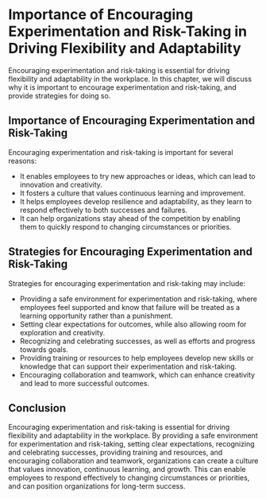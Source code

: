 Importance of Encouraging Experimentation and Risk-Taking in Driving Flexibility and Adaptability
=========================================================================================================================================================

Encouraging experimentation and risk-taking is essential for driving flexibility and adaptability in the workplace. In this chapter, we will discuss why it is important to encourage experimentation and risk-taking, and provide strategies for doing so.

Importance of Encouraging Experimentation and Risk-Taking
---------------------------------------------------------

Encouraging experimentation and risk-taking is important for several reasons:

* It enables employees to try new approaches or ideas, which can lead to innovation and creativity.
* It fosters a culture that values continuous learning and improvement.
* It helps employees develop resilience and adaptability, as they learn to respond effectively to both successes and failures.
* It can help organizations stay ahead of the competition by enabling them to quickly respond to changing circumstances or priorities.

Strategies for Encouraging Experimentation and Risk-Taking
----------------------------------------------------------

Strategies for encouraging experimentation and risk-taking may include:

* Providing a safe environment for experimentation and risk-taking, where employees feel supported and know that failure will be treated as a learning opportunity rather than a punishment.
* Setting clear expectations for outcomes, while also allowing room for exploration and creativity.
* Recognizing and celebrating successes, as well as efforts and progress towards goals.
* Providing training or resources to help employees develop new skills or knowledge that can support their experimentation and risk-taking.
* Encouraging collaboration and teamwork, which can enhance creativity and lead to more successful outcomes.

Conclusion
----------

Encouraging experimentation and risk-taking is essential for driving flexibility and adaptability in the workplace. By providing a safe environment for experimentation and risk-taking, setting clear expectations, recognizing and celebrating successes, providing training and resources, and encouraging collaboration and teamwork, organizations can create a culture that values innovation, continuous learning, and growth. This can enable employees to respond effectively to changing circumstances or priorities, and can position organizations for long-term success.
